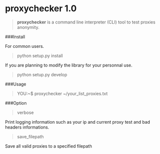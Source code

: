 proxychecker 1.0
=============================

> **proxychecker** is a command line interpreter (CLI) tool to test proxies anonymity.


###Install

For common users.

> python setup.py install

If you are planning to modify the library for your personnal use.

> python setup.py develop


###Usage

> YOU:~$ proxychecker ~/your_list_proxies.txt


###Option

> verbose

Print logging information such as your ip and current proxy test and bad headers informations.

> save_filepath

Save all valid proxies to a specified filepath